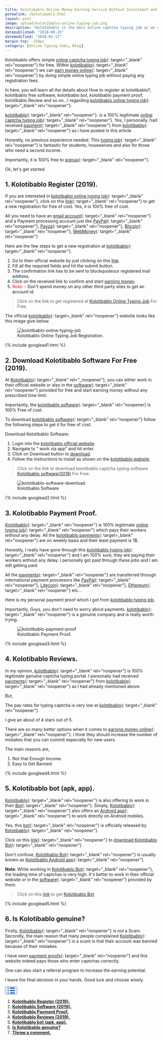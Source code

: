 ```yaml
---
title: Kolotibablo Online Money Earning Service Without Investment and Registration Fee.
permalink: /kolotibablo.html
layout: post
image: upload/kolotibablo-online-typing-job.png
description: "Kolotibablo is the best online captcha typing job as we can earn money online by working from home by completing free new registration. We use kolotibablo app(bot) & software to work in android mobile and pc respectively & receive weekly payments. Many kolotibablo reviews & payment proofs prove that kolotibablo is the best online captcha typing job."
datepublished: "2018-09-25"
datemodified: "2020-01-17"
margin-top: -250px
category: [Online-Typing-Jobs, Blog]
---
```


Kolotibablo offers simple [online captcha typing job](https://www.alltechnotricks.com/free-online-typing-jobs.html){: target="_blank" rel="noopener"} for free. Within [kolotibablo](https://www.alltechnotricks.com/kolotibablo.html){: target="_blank" rel="noopener"} we can [earn money online](https://www.alltechnotricks.com/earn-money-online.html){: target="_blank" rel="noopener"} by doing simple online typing job without paying any registration fees.

In here, you will learn all the details about How to register at kolotibablo?, kolotibablo free software, kolotibablo bot, kolotibablo payment proof, kolotibablo Review and so on...! regarding [kolotibablo online typing job](https://www.alltechnotricks.com/kolotibablo.html){: target="_blank" rel="noopener"}.

[kolotibablo](https://www.alltechnotricks.com/kolotibablo.html){: target="_blank" rel="noopener"}. is a 100% legitimate [online captcha typing job](https://www.alltechnotricks.com/megatypers.html){: target="_blank" rel="noopener"}. Yes, I personally, had received [payment](https://www.alltechnotricks.com/kolotibablo.html#kolotibablo-payment-proof){: target="_blank" rel="noopener"} from [kolotibablo](https://www.alltechnotricks.com/kolotibablo.html){: target="_blank" rel="noopener"} as i have posted in this article.

Honestly, no previous experience needed. This [typing job](https://www.alltechnotricks.com/free-online-typing-jobs.html){: target="_blank" rel="noopener"} is fantastic for students, housewives and also for those who need a second income.

Importantly, it is 100% free to [signup](https://www.alltechnotricks.com/kolotibablo.html#kolotibablo-registration-login){: target="_blank" rel="noopener"}.

Ok, let's get started.


<h2 id="kolotibablo-registration-login"><strong>1.  Kolotibablo Register (2019).</strong></h2>

If you are interested in [kolotibablo online typing job](https://www.alltechnotricks.com/kolotibablo.html){: target="_blank" rel="noopener"}, click on this [link](http://getcaptchajob.com/ajo7bx0cur){: target="_blank" rel="noopener"} to get a new registration for free of cost. Yes, it is 100% free of cost.

All you need to have an [email account](https://en.wikipedia.org/wiki/Email){: target="_blank" rel="noopener"} and a Payment processing account just like [PayPal](https://en.wikipedia.org/wiki/PayPal){: target="_blank" rel="noopener"}, [Payza](https://www.payza.eu/india){: target="_blank" rel="noopener"}, [Bitcoin](https://en.wikipedia.org/wiki/Bitcoin){: target="_blank" rel="noopener"}, [WebMoney](https://en.wikipedia.org/wiki/WebMoney){: target="_blank" rel="noopener"}

Here are the few steps to get a new registration at [kolotibablo](https://www.alltechnotricks.com/kolotibablo.html){: target="_blank" rel="noopener"}.

<ol>
<li> Go to their official website by just clicking on this <a href="http://getcaptchajob.com/ajo7bx0cur" target="_blank" rel="noopener">link</a>.</li>
<li>Fill all the required fields and hit the submit button.</li>
<li>The confirmation link has to be sent to blockquoteour registered mail address.</li>
<li>Click on the received link to confirm and start <a href="https://www.alltechnotricks.com/earn-money-online.html" target="_blank" rel="noopener">earning money</a>.</li>
<li><span style="color: red;">Note: </span>- Don't spend money on any other third party sites to get an account id.</li>
</ol>

<blockquote>Click on the link to get registered at <a href="http://getcaptchajob.com/ajo7bx0cur" target="_blank" rel="noopener">Kolotibablo Online Typing Job</a> For Free. </blockquote>

The official [kolotibablo](http://getcaptchajob.com/ajo7bx0cur){: target=_blank" rel="noopener"} website looks like this image give below.

<figure>
<img src="uploads/kolotibablo-register.png" data-src="uploads/kolotibablo-register.png" class="lazy" alt="kolotibablo-online-typing-job" title="Kolotibablo-Online-Typing-Jobs-Without-Investment-And-Registration-Fee.">
<figcaption>Kolotibablo Online Typing Job Registration.</figcaption>
</figure>

{% include googlead1.html %}

<h2 id="kolotibablo-free-software-download"><strong>2. Download Kolotibablo Software For Free (2019).</strong></h2>


At [Kolotibablo](https://www.alltechnotricks.com/kolotibablo.html){: target="_blank" rel="_noopener"}, you can either work in their official website or also in the [software](https://www.alltechnotricks.com/kolotibablo.html#kolotibablo-free-software-download){: target="_blank" rel="noopener"} provided for free and start earning money without any prescribed time limit.

Importantly, the [kolotibablo software](https://www.alltechnotricks.com/kolotibablo.html#kolotibablo-free-software-download){: target="_blank" rel="noopener} is 100% Free of cost.

To download [kolotibablo software](https://www.alltechnotricks.com/kolotibablo.html#kolotibablo-free-software-download){: target="_blank" rel="noopener"} follow the following steps to get it for free of cost.

Download Kolotibablo Software:

<ol>
<li> Login into the <a href="http://getcaptchajob.com/ajo7bx0cur" target="_blank" rel="noopener">kolotibablo official website</a>.</li>
<li>Navigate to " work via app" and hit enter.</li>
<li> Click on Download button to <a href="http://getcaptchajob.com/ajo7bx0cur" target="_blank" rel="noopener">download</a>.</li>
<li>Follow the instructions to install as shown on the <a href="http://getcaptchajob.com/ajo7bx0cur" target="_blank" rel="noopener">kolotibablo website</a>.</li>
</ol>

<blockquote>Click on the link to download kolotibablo captcha typing software <a href="http://getcaptchajob.com/ajo7bx0cur" target="_blank" rel="noopener">Kolotibablo software(2019)</a> For Free. </blockquote>

<figure>
<img src="uploads/kolotibablo-software.png" data-src="uploads/kolotibablo-software.png" class="lazy" alt="kolotibablo-software-download" title="Kolotibablo-software-image">
<figcaption>Kolotibablo Software</figcaption>
</figure>

{% include googlead2.html %}

<h2 id="kolotibablo-payment-proof"><strong>3. Kolotibablo Payment Proof.</strong></h2>

[Kolotibablo](http://getcaptchajob.com/ajo7bx0cur){: target="_blank" rel="noopener"} is 100% legitimate [online typing job](https://www.alltechnotricks.com/free-online-typing-jobs.html){: target="_blank" rel="noopener"} which pays their workers without any delay. All the [kolotibablo payments](https://www.alltechnotricks.com/kolotibablo.html#kolotibablo-payment-proof){: target=_blank" rel="noopener"} are on weekly basis and their least payment is 1$.

Honestly, I really have gone through this [kolotibablo typing job](https://www.alltechnotricks.com/kolotibablo.html){: target="_blank" rel="noopener"} and I am 100% sure, they are paying their workers without any delay. I personally got paid through these jobs and I am still getting paid.

All the [payments](https://www.alltechnotricks.com/kolotibablo.html#kolotibablo-payment-proof){: target="_blank" rel="noopener"} are transferred through international payment processors like [PayPal](https://en.wikipedia.org/wiki/PayPal){: target="_blank" rel="noopener"}, [Litecoin](https://en.wikipedia.org/wiki/Litecoin){: target="_blank" rel="noopener"}, [Ethereum](https://en.wikipedia.org/wiki/Ethereum){; target="_blank" rel="noopener"} etc...

Here is my personal payment proof which I got from <a href="https://www.alltechnotricks.com/kolotibablo.html#kolotibablo-payment-proof" target="_blank" rel="noopener">kolotibablo typing job</a>.

Importantly, Guys, you don't need to worry about payments. [kolotibablo](https://www.alltechnotricks.com/kolotibablo.html){: target="_blank" rel="noopener"} is a genuine company and is really worth trying.

<figure>
<img src="uploads/kolotibablo-payment-proof.png" data-src="uploads/kolotibablo-payment-proof.png" class="lazy" alt="kolotibablo-payment-proof" title="Kolotibablo-Payment-Proof.">
<figcaption>Kolotibablo Payment Proof.</figcaption>
</figure>

{% include googlead3.html %}

<h2 id="kolotibablo-review"><strong>4. Kolotibablo Reviews.</strong></h2>


In my opinion, [kolotibablo](https://www.alltechnotricks.com/kolotibablo.html){: target="_blank" rel="noopener"} is 100% legitimate genuine captcha typing portal. I personally had received [payments](https://www.alltechnotricks.com/kolotibablo.html#kolotibablo-payment-proof){: target="_blank" rel="noopener"} from [kolotibablo](https://www.alltechnotricks.com/kolotibablo.html){: target="_blank" rel="noopener"} as I had already mentioned above.

But,

The pay rates for typing captcha is very low at [kolotibablo](https://www.alltechnotricks.com/kolotibablo.html){: target="_blank" rel="noopener"}.

I give an about of 4 stars out of 5.

There are so many better options when it comes to [earning money online](https://www.alltechnotricks.com/earn-money-online.html){: target="_blank" rel="noopener"}. I think they should increase the number of mistakes that you can commit especially for new users.

The main reasons are,

<ol>
<li>Not that Enough Income.</li>
<li>Easy to Get Banned.</li>
</ol>


{% include googlead4.html %}

<h2 id="kolotibablo-bot"><strong>5. Kolotibablo bot (apk, app).</strong></h2>

[Kolotibablo](https://www.alltechnotricks.com/kolotibablo.html){: target="_blank" rel="noopener"} is also offering to work in their [Bot](https://play.google.com/store/apps/details?id=com.kolotibablo&hl=en_IN){: target="_blank" rel="noopener"}. Simply, [Kolotibablo](https://www.alltechnotricks.com/kolotibablo.html){: target="_blank" rel="noopener"} also offers an [Android app](https://play.google.com/store/apps/details?id=com.kolotibablo&hl=en_IN){: target="_blank" rel="noopener"} to work directly on Android mobiles.

Yes, this [bot](https://play.google.com/store/apps/details?id=com.kolotibablo&hl=en_IN){: target="_blank" rel="noopener"} is officially released by [Kolotibablo](https://www.alltechnotricks.com/kolotibablo.html){: target="_blank" rel="noopener"}.

Click on this [link](https://play.google.com/store/apps/details?id=com.kolotibablo&hl=en_IN){: target="_blank" rel="noopener"} to [download Kolotibablo Bot](https://play.google.com/store/apps/details?id=com.kolotibablo&hl=en_IN){: target="_blank" rel="noopener"}.

Don't confuse, [Kolotibablo Bot](https://play.google.com/store/apps/details?id=com.kolotibablo&hl=en_IN){: target="_blank" rel="noopener"} is usually known as [Kolotibablo Android app](https://play.google.com/store/apps/details?id=com.kolotibablo&hl=en_IN){: target="_blank" rel="noopener"}.

**Note**: While working in [Kolotibablo Bot](https://play.google.com/store/apps/details?id=com.kolotibablo&hl=en_IN){: target="_blank" rel="noopener"}, the loading time of captchas is very high. It's better to work in their official website or in the [software](https://www.alltechnotricks.com/kolotibablo.html#kolotibablo-free-software-download){: target="_blank" rel="noopener"} provided by them.

<blockquote>Click on this <a href="https://play.google.com/store/apps/details?id=com.kolotibablo&hl=en_IN" target="_blank" rel="noopener">link</a> to get <a href="https://play.google.com/store/apps/details?id=com.kolotibablo&hl=en_IN" target="_blank" rel="noopener">Kolotibablo Bot</a> </blockquote>

{% include googlead5.html %}

<h2 id="kolotibablo-not-scam">6. Is Kolotibablo genuine?</h2>

Firstly, [Kolotibablo](https://www.alltechnotricks.com/kolotibablo.html){: target="_blank" rel="noopener"} is not a Scam. Secondly, the main reason that many people complained [Kolotibablo](https://www.alltechnotricks.com/kolotibablo.html){: target="_blank" rel="noopener"} is a scam is that their account was banned because of their mistakes.

I have seen [payment proofs](https://www.alltechnotricks.com/kolotibablo.html#kolotibablo-payment-proof){: target="_blank" rel="noopener"} and this website indeed pays those who enter captchas correctly.

One can also start a referral program to increase the earning potential.

I leave the final decision in your hands. Good luck and choose wisely.

<div class="anim_container">
<button id="show">
<svg width="24" height="20" viewBox="0 0 24 20">
<path d="M3 0H1C0.4 0 0 0.4 0 1V3C0 3.6 0.4 4 1 4H3C3.6 4 4 3.6 4 3V1C4 0.4 3.6 0 3 0Z"
									fill="#0066FF" />
								<path d="M3 0H1C0.4 0 0 0.4 0 1V3C0 3.6 0.4 4 1 4H3C3.6 4 4 3.6 4 3V1C4 0.4 3.6 0 3 0Z"
									transform="translate(0 8)" fill="#0066FF" />
								<path d="M3 0H1C0.4 0 0 0.4 0 1V3C0 3.6 0.4 4 1 4H3C3.6 4 4 3.6 4 3V1C4 0.4 3.6 0 3 0Z"
									transform="translate(0 16)" fill="#0066FF" />
								<path
									d="M15 0H1C0.4 0 0 0.4 0 1V3C0 3.6 0.4 4 1 4H15C15.6 4 16 3.6 16 3V1C16 0.4 15.6 0 15 0Z"
									transform="translate(8)" fill="#0066FF" />
								<path
									d="M15 0H1C0.4 0 0 0.4 0 1V3C0 3.6 0.4 4 1 4H15C15.6 4 16 3.6 16 3V1C16 0.4 15.6 0 15 0Z"
									transform="translate(8 8)" fill="#0066FF" />
								<path
									d="M15 0H1C0.4 0 0 0.4 0 1V3C0 3.6 0.4 4 1 4H15C15.6 4 16 3.6 16 3V1C16 0.4 15.6 0 15 0Z"
									transform="translate(8 16)" fill="#0066FF" />
							</svg>
						</button>
<div id="links_container">
			<ol>
				<li><a href="#kolotibablo-registration-login" class="test"><b>Kolotibablo Register (2019).</b></a></li>
				<li><a href="#kolotibablo-free-software-download" class="test"><b>Kolotibablo Software (2019).</b></a></li>
				<li><a href="#kolotibablo-payment-proof" class="test"><b>Kolotibablo Payment Proof.</b></a></li>
				<li><a href="#kolotibablo-review" class="test"><b>Kolotibablo Reviews (2019).</b></a></li>
				<li><a href="#kolotibablo-bot" class="test"><b>Kolotibablo bot (apk, app).</b></a></li>
				<li><a href="#kolotibablo-not-scam" class="test"><b>Is Kolotibablo genuine?</b></a></li>
				<li><a href="#disqus_thread" class="test"><b>Throw a comment.</b></a></li>
			</ol>
		</div>
</div>
